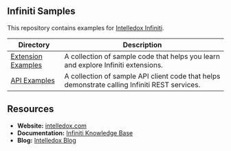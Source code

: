 ## Infiniti Samples
This repository contains examples for [Intelledox Infiniti](http://intelledox.com).

Directory | Description
--------- | -----------
[Extension Examples](ExtensionExamples)  | A collection of sample code that helps you learn and explore Infiniti extensions.
[API Examples](ApiExamples)  | A collection of sample API client code that helps demonstrate calling Infiniti REST services.

## Resources

+ **Website:** [intelledox.com](http://intelledox.com)
+ **Documentation:** [Infiniti Knowledge Base](http://ixsupport.intelledox.com/kb)
+ **Blog:** [Intelledox Blog](http://intelledox.com/ix-connect/blog)